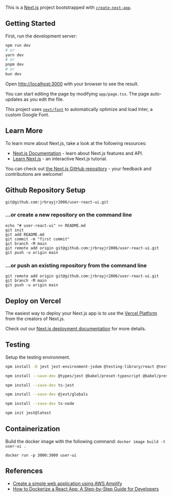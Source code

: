 This is a [Next.js](https://nextjs.org/) project bootstrapped with [`create-next-app`](https://github.com/vercel/next.js/tree/canary/packages/create-next-app).

## Getting Started

First, run the development server:

```bash
npm run dev
# or
yarn dev
# or
pnpm dev
# or
bun dev
```

Open [http://localhost:3000](http://localhost:3000) with your browser to see the result.

You can start editing the page by modifying `app/page.tsx`. The page auto-updates as you edit the file.

This project uses [`next/font`](https://nextjs.org/docs/basic-features/font-optimization) to automatically optimize and load Inter, a custom Google Font.

## Learn More

To learn more about Next.js, take a look at the following resources:

- [Next.js Documentation](https://nextjs.org/docs) - learn about Next.js features and API.
- [Learn Next.js](https://nextjs.org/learn) - an interactive Next.js tutorial.

You can check out [the Next.js GitHub repository](https://github.com/vercel/next.js/) - your feedback and contributions are welcome!

## Github Repository Setup

```
git@github.com:jrbrayjr2006/user-react-ui.git
```

### …or create a new repository on the command line
```
echo "# user-react-ui" >> README.md
git init
git add README.md
git commit -m "first commit"
git branch -M main
git remote add origin git@github.com:jrbrayjr2006/user-react-ui.git
git push -u origin main
```

### …or push an existing repository from the command line
```
git remote add origin git@github.com:jrbrayjr2006/user-react-ui.git
git branch -M main
git push -u origin main
```

## Deploy on Vercel

The easiest way to deploy your Next.js app is to use the [Vercel Platform](https://vercel.com/new?utm_medium=default-template&filter=next.js&utm_source=create-next-app&utm_campaign=create-next-app-readme) from the creators of Next.js.

Check out our [Next.js deployment documentation](https://nextjs.org/docs/deployment) for more details.

## Testing

Setup the testing environment.

```sh
npm install -D jest jest-environment-jsdom @testing-library/react @testing-library/dom @testing-library/jest-dom ts-node

npm install --save-dev @types/jest @babel/preset-typescript @babel/preset-env @babel/preset-react babel-jest

npm install --save-dev ts-jest

npm install --save-dev @jest/globals

npm install --save-dev ts-node

npm init jest@latest
```

## Containerization

Build the docker image with the following command: `docker image build -t user-ui .`

`docker run -p 3000:3000 user-ui`

## References

- [Create a simple web application using AWS Amplify](https://aws.amazon.com/getting-started/hands-on/build-react-app-amplify-graphql/)
- [How to Dockerize a React App: A Step-by-Step Guide for Developers](https://www.docker.com/blog/how-to-dockerize-react-app/)




